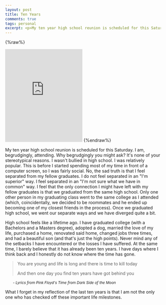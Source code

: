 ```yaml
---
layout: post
title: Ten Years
comments: true
tags: personal
excerpt: <p>My ten year high school reunion is scheduled for this Saturday. I am, begrudgingly, attending.</p>
---
```


{%raw%}
<iframe src="https://widgets.itunes.apple.com/widget.html?c=us&brc=FFFFFF&blc=FFFFFF&trc=FFFFFF&tlc=FFFFFF&d=&t=&m=music&e=album&w=250&h=300&ids=700016575&wt=discovery&partnerId=&affiliate_id=&at=11lLcw&ct=" frameborder=0 style="overflow-x:hidden;overflow-y:hidden;width:250px;height: 300px;border:0px" class="album"></iframe>
{%endraw%}

My ten year high school reunion is scheduled for this Saturday. I am, begrudgingly, attending. Why begrudgingly you might ask? It's none of your stereotypical reasons. I wasn't bullied in high school. I was relatively popular. This is before I started spending most of my time in front of a computer screen, so I was fairly social. No, the sad truth is that I feel separated from my fellow graduates. I do not feel separated in an "I'm superior" way. I feel separated in an "I'm not sure what we have in common" way. I feel that the only connection I might have left with my fellow graduates is that we graduated from the same high school. Only one other person in my graduating class went to the same college as I attended (which, coincidentally, we decided to be roommates and he ended up becoming one of my closest friends in the process). Once we graduated high school, we went our separate ways and we have diverged quite a bit.

High school feels like a lifetime ago. I have graduated college (with a Bachelors and a Masters degree), adopted a dog, married the love of my life, purchased a home, renovated said home, changed jobs three times, and had a beautiful son (and that's just the high points). Never mind any of the setbacks I have encountered or the losses I have suffered. At the same time, I barely believe that it has already been ten years. I have days where I think back and I honestly do not know where the time has gone.

> You are young and life is long and there is time to kill today
>
> And then one day you find ten years have got behind you

<span style="margin-left: 25px; font-size: 85%;"><em>\- Lyrics from Pink Floyd's Time from Dark Side of the Moon</em></span>

What I forget in my reflection of the last ten years is that I am not the only one who has checked off these important life milestones.